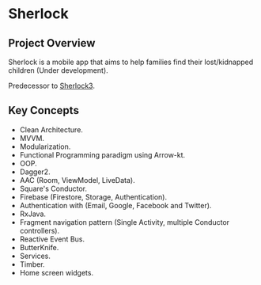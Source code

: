 # Sherlock

## Project Overview

Sherlock is a mobile app that aims to help families find their
lost/kidnapped children (Under development).

Predecessor to [Sherlock3](https://github.com/AhmedMourad0/Sherlock3).

## Key Concepts

- Clean Architecture.
- MVVM.
- Modularization.
- Functional Programming paradigm using Arrow-kt.
- OOP.
- Dagger2.
- AAC (Room, ViewModel, LiveData).
- Square's Conductor.
- Firebase (Firestore, Storage, Authentication).
- Authentication with (Email, Google, Facebook and Twitter).
- RxJava.
- Fragment navigation pattern (Single Activity, multiple Conductor controllers).
- Reactive Event Bus.
- ButterKnife.
- Services.
- Timber.
- Home screen widgets.
